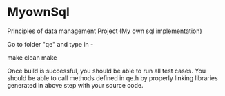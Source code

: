 # MyownSql
Principles of data management Project (My own sql implementation)

Go to folder "qe" and type in - 

make clean
make

Once build is successful, you should be able to run all test cases.
You should be able to call methods defined in qe.h by properly linking libraries generated in above step with your source code.

